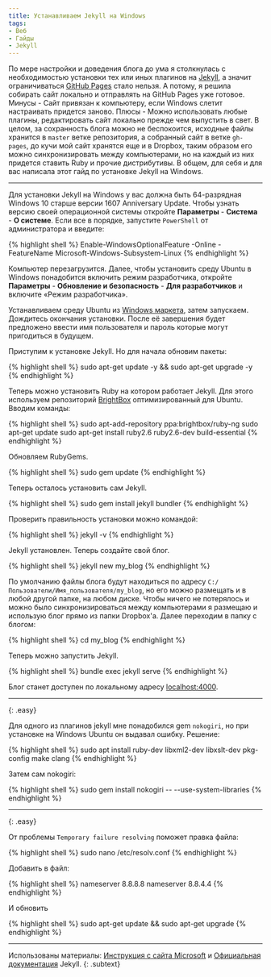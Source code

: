 ```yaml
---
title: Устанавливаем Jekyll на Windows
tags:
- Веб
- Гайды
- Jekyll
---
```


По мере настройки и доведения блога до ума я столкнулась с необходимостью установки тех или иных плагинов на [Jekyll][1], а значит ограничиваться [GitHub Pages][2] стало нельзя. А потому, я решила собирать сайт локально и отправлять на GitHub Pages уже готовое. Минусы - Сайт привязан к компьютеру, если Windows слетит настраивать придется заново. Плюсы - Можно использовать любые плагины, редактировать сайт локально прежде чем выпустить в свет. В целом, за сохранность блога можно не беспокоится, исходные файлы хранится в `master` ветке репозитория, а собранный сайт в ветке `gh-pages`, до кучи мой сайт хранятся еще и в Dropbox, таким образом его можно синхронизировать между компьютерами, но на каждый из них придется ставить Ruby и прочие дистрибутивы.  В общем, для себя и для вас написала этот гайд по установке Jekyll на Windows.

---

Для установки Jekyll на Windows у вас должна быть 64-разрядная Windows 10 старше версии 1607 Anniversary Update. Чтобы узнать версию своей операционной системы откройте **Параметры** - **Система** - **О системе**. Если все в порядке, запустите `PowerShell` от администратора и введите:

{% highlight shell %}
Enable-WindowsOptionalFeature -Online -FeatureName Microsoft-Windows-Subsystem-Linux
{% endhighlight %}

Компьютер перезагрузится. Далее, чтобы установить среду Ubuntu в Windows понадобится включить режим разработчика, откройте **Параметры** - **Обновление и безопасность** - **Для разработчиков** и включите «Режим разработчика».

Устанавливаем среду Ubuntu из [Windows маркета][5], затем запускаем. Дождитесь окончания установки. После её завершения будет предложено ввести имя пользователя и пароль которые могут пригодиться в будущем.

Приступим к установке Jekyll. Но для начала обновим пакеты:

{% highlight shell %}
sudo apt-get update -y && sudo apt-get upgrade -y
{% endhighlight %}

Теперь можно установить Ruby на котором работает Jekyll. Для этого используем репозиторий [BrightBox][6] оптимизированный для Ubuntu. Вводим команды:

{% highlight shell %}
sudo apt-add-repository ppa:brightbox/ruby-ng
sudo apt-get update
sudo apt-get install ruby2.6 ruby2.6-dev build-essential
{% endhighlight %}

Обновляем RubyGems.

{% highlight shell %}
sudo gem update
{% endhighlight %}

Теперь осталось установить сам Jekyll.

{% highlight shell %}
sudo gem install jekyll bundler
{% endhighlight %}

Проверить правильность установки можно командой:

{% highlight shell %}
jekyll -v
{% endhighlight %}

Jekyll установлен. Теперь создайте свой блог.

{% highlight shell %}
jekyll new my_blog
{% endhighlight %}

По умолчанию файлы блога  будут находиться по адресу `C:/Пользователи/Имя_пользователя/my_blog`, но его можно размещать и в любой другой папке, на любом диске. Чтобы ничего не потерялось и можно было синхронизироваться между компьютерами я размещаю и использую блог прямо из папки Dropbox'a. Далее переходим в папку с блогом:

{% highlight shell %}
cd my_blog
{% endhighlight %}

Теперь можно запустить Jekyll.

{% highlight shell %}
bundle exec jekyll serve
{% endhighlight %}

Блог станет доступен по локальному адресу [localhost:4000][7].

---
{: .easy}

Для одного из плагинов jekyll мне понадобился gem `nokogiri`, но при установке на Windows Ubuntu он выдавал ошибку. Решение:

{% highlight shell %}
sudo apt install ruby-dev libxml2-dev libxslt-dev pkg-config make clang
{% endhighlight %}

Затем сам nokogiri:

{% highlight shell %}
sudo gem install nokogiri -- --use-system-libraries
{% endhighlight %}

---
{: .easy}

От проблемы `Temporary failure resolving` поможет правка файла:

{% highlight shell %}
sudo nano /etc/resolv.conf 
{% endhighlight %}

Добавить в файл:

{% highlight shell %}
nameserver 8.8.8.8
nameserver 8.8.4.4
{% endhighlight %}

И обновить

{% highlight shell %}
sudo apt-get update && sudo apt-get upgrade
{% endhighlight %}

---

Использованы материалы: [Инструкция с сайта Microsoft][3] и [Официальная документация][4] Jekyll.
{: .subtext}

[1]:    http://jekyllrb.com/
[2]:    https://pages.github.com/
[3]:    https://msdn.microsoft.com/en-us/commandline/wsl/install_guide#for-anniversary-update-and-creators-update-install-using-lxrun
[4]:    https://jekyllrb.com/docs/windows/
[5]:    https://www.microsoft.com/store/productId/9NBLGGH4MSV6
[6]:    https://www.brightbox.com/docs/ruby/ubuntu/
[7]:    http://localhost:4000